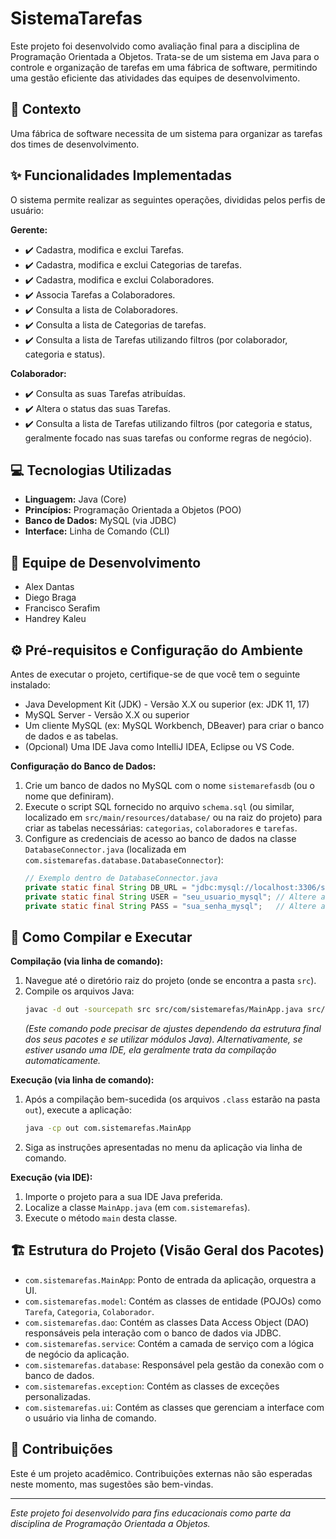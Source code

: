# SistemaTarefas

Este projeto foi desenvolvido como avaliação final para a disciplina de Programação Orientada a Objetos. Trata-se de um sistema em Java para o controle e organização de tarefas em uma fábrica de software, permitindo uma gestão eficiente das atividades das equipes de desenvolvimento.

## 🎯 Contexto
Uma fábrica de software necessita de um sistema para organizar as tarefas dos times de desenvolvimento.

## ✨ Funcionalidades Implementadas

O sistema permite realizar as seguintes operações, divididas pelos perfis de usuário:

**Gerente:**
* ✔️ Cadastra, modifica e exclui Tarefas.
* ✔️ Cadastra, modifica e exclui Categorias de tarefas.
* ✔️ Cadastra, modifica e exclui Colaboradores.
* ✔️ Associa Tarefas a Colaboradores.
* ✔️ Consulta a lista de Colaboradores.
* ✔️ Consulta a lista de Categorias de tarefas.
* ✔️ Consulta a lista de Tarefas utilizando filtros (por colaborador, categoria e status).

**Colaborador:**
* ✔️ Consulta as suas Tarefas atribuídas.
* ✔️ Altera o status das suas Tarefas.
* ✔️ Consulta a lista de Tarefas utilizando filtros (por categoria e status, geralmente focado nas suas tarefas ou conforme regras de negócio).

## 💻 Tecnologias Utilizadas
* **Linguagem:** Java (Core)
* **Princípios:** Programação Orientada a Objetos (POO)
* **Banco de Dados:** MySQL (via JDBC)
* **Interface:** Linha de Comando (CLI)

## 👥 Equipe de Desenvolvimento
* Alex Dantas
* Diego Braga
* Francisco Serafim
* Handrey Kaleu

## ⚙️ Pré-requisitos e Configuração do Ambiente

Antes de executar o projeto, certifique-se de que você tem o seguinte instalado:
* Java Development Kit (JDK) - Versão X.X ou superior (ex: JDK 11, 17)
* MySQL Server - Versão X.X ou superior
* Um cliente MySQL (ex: MySQL Workbench, DBeaver) para criar o banco de dados e as tabelas.
* (Opcional) Uma IDE Java como IntelliJ IDEA, Eclipse ou VS Code.

**Configuração do Banco de Dados:**
1.  Crie um banco de dados no MySQL com o nome `sistemarefasdb` (ou o nome que definiram).
2.  Execute o script SQL fornecido no arquivo `schema.sql` (ou similar, localizado em `src/main/resources/database/` ou na raiz do projeto) para criar as tabelas necessárias: `categorias`, `colaboradores` e `tarefas`.
3.  Configure as credenciais de acesso ao banco de dados na classe `DatabaseConnector.java` (localizada em `com.sistemarefas.database.DatabaseConnector`):
    ```java
    // Exemplo dentro de DatabaseConnector.java
    private static final String DB_URL = "jdbc:mysql://localhost:3306/sistemarefasdb"; // Altere aqui se o nome do BD for diferente
    private static final String USER = "seu_usuario_mysql"; // Altere aqui
    private static final String PASS = "sua_senha_mysql";   // Altere aqui
    ```

## 🚀 Como Compilar e Executar

**Compilação (via linha de comando):**
1.  Navegue até o diretório raiz do projeto (onde se encontra a pasta `src`).
2.  Compile os arquivos Java:
    ```bash
    javac -d out -sourcepath src src/com/sistemarefas/MainApp.java src/com/sistemarefas/model/* src/com/sistemarefas/dao/* src/com/sistemarefas/service/* src/com/sistemarefas/database/* src/com/sistemarefas/exception/* src/com/sistemarefas/ui/*
    ```
    *(Este comando pode precisar de ajustes dependendo da estrutura final dos seus pacotes e se utilizar módulos Java).*
    *Alternativamente, se estiver usando uma IDE, ela geralmente trata da compilação automaticamente.*

**Execução (via linha de comando):**
1.  Após a compilação bem-sucedida (os arquivos `.class` estarão na pasta `out`), execute a aplicação:
    ```bash
    java -cp out com.sistemarefas.MainApp
    ```
2.  Siga as instruções apresentadas no menu da aplicação via linha de comando.

**Execução (via IDE):**
1.  Importe o projeto para a sua IDE Java preferida.
2.  Localize a classe `MainApp.java` (em `com.sistemarefas`).
3.  Execute o método `main` desta classe.

## 🏗️ Estrutura do Projeto (Visão Geral dos Pacotes)
* `com.sistemarefas.MainApp`: Ponto de entrada da aplicação, orquestra a UI.
* `com.sistemarefas.model`: Contém as classes de entidade (POJOs) como `Tarefa`, `Categoria`, `Colaborador`.
* `com.sistemarefas.dao`: Contém as classes Data Access Object (DAO) responsáveis pela interação com o banco de dados via JDBC.
* `com.sistemarefas.service`: Contém a camada de serviço com a lógica de negócio da aplicação.
* `com.sistemarefas.database`: Responsável pela gestão da conexão com o banco de dados.
* `com.sistemarefas.exception`: Contém as classes de exceções personalizadas.
* `com.sistemarefas.ui`: Contém as classes que gerenciam a interface com o usuário via linha de comando.

## 🤝 Contribuições
Este é um projeto acadêmico. Contribuições externas não são esperadas neste momento, mas sugestões são bem-vindas.

---
*Este projeto foi desenvolvido para fins educacionais como parte da disciplina de Programação Orientada a Objetos.*

